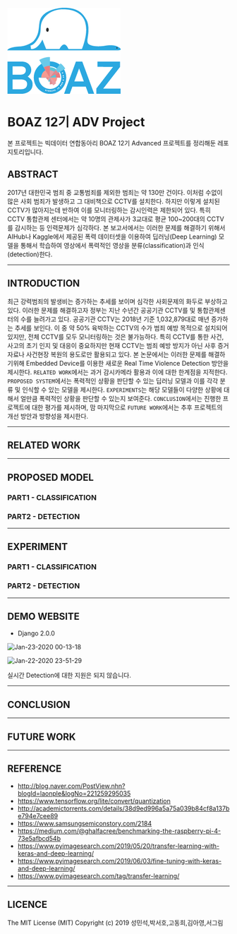 ![](./img/BOAZ_Logo_NoBG.png)

# BOAZ 12기 ADV Project

본 프로젝트는 빅데이터 연합동아리 BOAZ 12기 Advanced 프로젝트를 정리해둔 레포지토리입니다.

## ABSTRACT

 2017년 대한민국 범죄 중 교통범죄를 제외한 범죄는 약 130만 건이다. 이처럼 수없이 많은 사회 범죄가 발생하고 그 대비책으로 CCTV를 설치한다. 하지만 이렇게 설치된 CCTV가 많아지는데 반하여 이를 모니터링하는 감시인력은 제한되어 있다. 특히 CCTV 통합관제 센터에서는 약 10명의 관제사가 3교대로 평균 100~200대의 CCTV를 감시하는 등 인력문제가 심각하다. 본 보고서에서는 이러한 문제를 해결하기 위해서 AIHub나 Kaggle에서 제공된 폭력 데이터셋을 이용하여 딥러닝(Deep Learning) 모델을 통해서 학습하여 영상에서 폭력적인 영상을 분류(classification)과 인식(detection)한다. 

---

## INTRODUCTION

 최근 강력범죄의 발생비는 증가하는 추세를 보이며 심각한 사회문제의 화두로 부상하고 있다. 이러한 문제를 해결하고자 정부는 지난 수년간 공공기관 CCTV를 및 통합관제센터의 수를 늘려가고 있다. 공공기관 CCTV는 2018년 기준 1,032,879대로 매년 증가하는 추세를 보인다. 이 중 약 50% 육박하는 CCTV의 수가 범죄 예방 목적으로 설치되어 있지만, 전체 CCTV를 모두 모니터링하는 것은 불가능하다. 특히 CCTV를 통한 사건, 사고의 초기 인지 및 대응이 중요하지만 현재 CCTV는 범죄 예방 방지가 아닌 사후 증거자료나 사건현장 복원의 용도로만 활용되고 있다. 
 본 논문에서는 이러한 문제를 해결하기위해 Embedded Device를 이용한 새로운 Real Time Violence Detection 방안을 제시한다. `RELATED WORK`에서는 과거 감시카메라 활용과 이에 대한 한계점을 지적한다. `PROPOSED SYSTEM`에서는 폭력적인 상황을 판단할 수 있는 딥러닝 모델과 이를 각각 분류 및 인식할 수 있는 모델을 제시한다. `EXPERIMENTS`는 해당 모델들이 다양한 상황에 대해서 얼만큼 폭력적인 상황을 판단할 수 있는지 보여준다. `CONCLUSION`에서는 진행한 프로젝트에 대한 평가를 제시하며, 맘 마지막으로 `FUTURE WORK`에서는 추후 프로젝트의 개선 방안과 방향성을 제시한다.

---

## RELATED WORK

---

## PROPOSED MODEL

### PART1 - CLASSIFICATION

### PART2 - DETECTION

---

## EXPERIMENT

### PART1 - CLASSIFICATION

### PART2 - DETECTION

---

## DEMO WEBSITE

* Django 2.0.0

![Jan-23-2020 00-13-18](https://user-images.githubusercontent.com/22045163/72906232-38b3d900-3d75-11ea-8116-069d090334a8.gif)

![Jan-22-2020 23-51-29](https://user-images.githubusercontent.com/22045163/72904385-284e2f00-3d72-11ea-8465-cd4e266b04ac.gif)



실시간 Detection에 대한 지원은 되지 않습니다.

---

## CONCLUSION

---

## FUTURE WORK

---

## REFERENCE
- http://blog.naver.com/PostView.nhn?blogId=laonple&logNo=221259295035
- https://www.tensorflow.org/lite/convert/quantization
- http://academictorrents.com/details/38d9ed996a5a75a039b84cf8a137be794e7cee89
- https://www.samsungsemiconstory.com/2184
- https://medium.com/@ghalfacree/benchmarking-the-raspberry-pi-4-73e5afbcd54b
- https://www.pyimagesearch.com/2019/05/20/transfer-learning-with-keras-and-deep-learning/
- https://www.pyimagesearch.com/2019/06/03/fine-tuning-with-keras-and-deep-learning/
- https://www.pyimagesearch.com/tag/transfer-learning/

---

## LICENCE
The MIT License (MIT)
Copyright (c) 2019 성민석,박서호,고동희,김아영,서그림